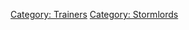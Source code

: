 [Category: Trainers](Category:_Trainers "wikilink") [Category:
Stormlords](Category:_Stormlords "wikilink")
